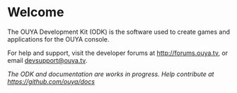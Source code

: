 # Welcome

The OUYA Development Kit (ODK) is the software used to create games and applications for the OUYA console.

For help and support, visit the developer forums at http://forums.ouya.tv, or email devsupport@ouya.tv.

*The ODK and documentation are works in progress. Help contribute at https://github.com/ouya/docs*
